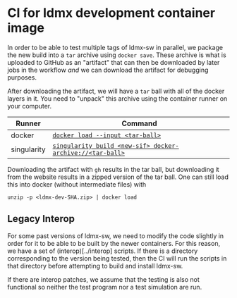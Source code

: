 # CI for ldmx development container image

In order to be able to test multiple tags of ldmx-sw in parallel,
we package the new build into a `tar` archive using `docker save`.
These archive is what is uploaded to GitHub as an "artifact" that
can then be downloaded by later jobs in the workflow _and_ we can
download the artifact for debugging purposes.

After downloading the artifact, we will have a `tar` ball with all
of the docker layers in it. You need to "unpack" this archive using
the container runner on your computer.

Runner | Command
---|---
docker | [`docker load --input <tar-ball>`](https://docs.docker.com/engine/reference/commandline/load/)
singularity | [`singularity build <new-sif> docker-archive://<tar-ball>`](https://sylabs.io/guides/3.1/user-guide/singularity_and_docker.html#locally-available-images-stored-archives)

Downloading the artifact with `gh` results in the tar ball, but downloading
it from the website results in a zipped version of the tar ball. One can
still load this into docker (without intermediate files) with
```
unzip -p <ldmx-dev-SHA.zip> | docker load
```

## Legacy Interop
For some past versions of ldmx-sw, we need to modify the code slightly 
in order for it to be able to be built by the newer containers. For
this reason, we have a set of (interop)[../interop] scripts. If there
is a directory corresponding to the version being tested, then the
CI will run the scripts in that directory before attempting to build
and install ldmx-sw.

If there are interop patches, we assume that the testing is also
not functional so neither the test program nor a test simulation
are run.
